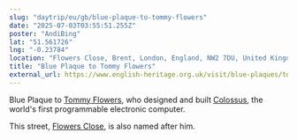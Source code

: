 ```yaml
---
slug: "daytrip/eu/gb/blue-plaque-to-tommy-flowers"
date: "2025-07-03T03:55:51.255Z"
poster: "AndiBing"
lat: "51.561726"
lng: "-0.23784"
location: "Flowers Close, Brent, London, England, NW2 7DU, United Kingdom"
title: "Blue Plaque to Tommy Flowers"
external_url: https://www.english-heritage.org.uk/visit/blue-plaques/tommy-flowers/
---
```

Blue Plaque to [Tommy Flowers](https://en.wikipedia.org/wiki/Tommy_Flowers), who designed and built [Colossus](https://en.wikipedia.org/wiki/Colossus_computer), the world's first programmable electronic computer.

This street, [Flowers Close](https://www.openstreetmap.org/way/67752051), is also named after him.
